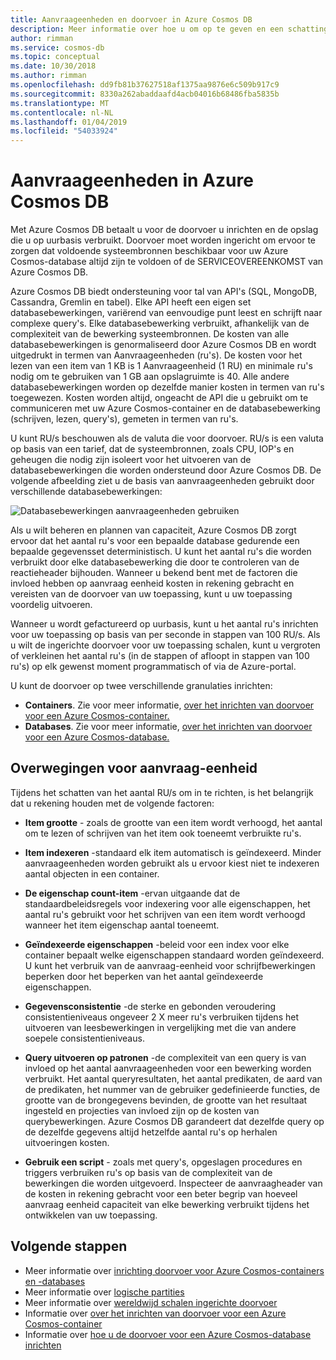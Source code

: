 ```yaml
---
title: Aanvraageenheden en doorvoer in Azure Cosmos DB
description: Meer informatie over hoe u om op te geven en een schatting maken van aanvraag eenheid vereisten in Azure Cosmos DB
author: rimman
ms.service: cosmos-db
ms.topic: conceptual
ms.date: 10/30/2018
ms.author: rimman
ms.openlocfilehash: dd9fb81b37627518af1375aa9876e6c509b917c9
ms.sourcegitcommit: 8330a262abaddaafd4acb04016b68486fba5835b
ms.translationtype: MT
ms.contentlocale: nl-NL
ms.lasthandoff: 01/04/2019
ms.locfileid: "54033924"
---
```

# <a name="request-units-in-azure-cosmos-db"></a>Aanvraageenheden in Azure Cosmos DB

Met Azure Cosmos DB betaalt u voor de doorvoer u inrichten en de opslag die u op uurbasis verbruikt. Doorvoer moet worden ingericht om ervoor te zorgen dat voldoende systeembronnen beschikbaar voor uw Azure Cosmos-database altijd zijn te voldoen of de SERVICEOVEREENKOMST van Azure Cosmos DB.

Azure Cosmos DB biedt ondersteuning voor tal van API's (SQL, MongoDB, Cassandra, Gremlin en tabel). Elke API heeft een eigen set databasebewerkingen, variërend van eenvoudige punt leest en schrijft naar complexe query's. Elke databasebewerking verbruikt, afhankelijk van de complexiteit van de bewerking systeembronnen.  De kosten van alle databasebewerkingen is genormaliseerd door Azure Cosmos DB en wordt uitgedrukt in termen van Aanvraageenheden (ru's). De kosten voor het lezen van een item van 1 KB is 1 Aanvraageenheid (1 RU) en minimale ru's nodig om te gebruiken van 1 GB aan opslagruimte is 40. Alle andere databasebewerkingen worden op dezelfde manier kosten in termen van ru's toegewezen. Kosten worden altijd, ongeacht de API die u gebruikt om te communiceren met uw Azure Cosmos-container en de databasebewerking (schrijven, lezen, query's), gemeten in termen van ru's.

U kunt RU/s beschouwen als de valuta die voor doorvoer. RU/s is een valuta op basis van een tarief, dat de systeembronnen, zoals CPU, IOP's en geheugen die nodig zijn isoleert voor het uitvoeren van de databasebewerkingen die worden ondersteund door Azure Cosmos DB. De volgende afbeelding ziet u de basis van aanvraageenheden gebruikt door verschillende databasebewerkingen:

![Databasebewerkingen aanvraageenheden gebruiken](./media/request-units/request-units.png)

Als u wilt beheren en plannen van capaciteit, Azure Cosmos DB zorgt ervoor dat het aantal ru's voor een bepaalde database gedurende een bepaalde gegevensset deterministisch. U kunt het aantal ru's die worden verbruikt door elke databasebewerking die door te controleren van de reactieheader bijhouden. Wanneer u bekend bent met de factoren die invloed hebben op aanvraag eenheid kosten in rekening gebracht en vereisten van de doorvoer van uw toepassing, kunt u uw toepassing voordelig uitvoeren.

Wanneer u wordt gefactureerd op uurbasis, kunt u het aantal ru's inrichten voor uw toepassing op basis van per seconde in stappen van 100 RU/s. Als u wilt de ingerichte doorvoer voor uw toepassing schalen, kunt u vergroten of verkleinen het aantal ru's (in de stappen of afloopt in stappen van 100 ru's) op elk gewenst moment programmatisch of via de Azure-portal.

U kunt de doorvoer op twee verschillende granulaties inrichten: 

* **Containers**. Zie voor meer informatie, [over het inrichten van doorvoer voor een Azure Cosmos-container.](how-to-provision-container-throughput.md)
* **Databases**. Zie voor meer informatie, [over het inrichten van doorvoer voor een Azure Cosmos-database.](how-to-provision-database-throughput.md)

## <a name="request-unit-considerations"></a>Overwegingen voor aanvraag-eenheid

Tijdens het schatten van het aantal RU/s om in te richten, is het belangrijk dat u rekening houden met de volgende factoren:

* **Item grootte** - zoals de grootte van een item wordt verhoogd, het aantal om te lezen of schrijven van het item ook toeneemt verbruikte ru's.

* **Item indexeren** -standaard elk item automatisch is geïndexeerd. Minder aanvraageenheden worden gebruikt als u ervoor kiest niet te indexeren aantal objecten in een container.

* **De eigenschap count-item** -ervan uitgaande dat de standaardbeleidsregels voor indexering voor alle eigenschappen, het aantal ru's gebruikt voor het schrijven van een item wordt verhoogd wanneer het item eigenschap aantal toeneemt.

* **Geïndexeerde eigenschappen** -beleid voor een index voor elke container bepaalt welke eigenschappen standaard worden geïndexeerd. U kunt het verbruik van de aanvraag-eenheid voor schrijfbewerkingen beperken door het beperken van het aantal geïndexeerde eigenschappen.

* **Gegevensconsistentie** -de sterke en gebonden veroudering consistentieniveaus ongeveer 2 X meer ru's verbruiken tijdens het uitvoeren van leesbewerkingen in vergelijking met die van andere soepele consistentieniveaus.

* **Query uitvoeren op patronen** -de complexiteit van een query is van invloed op het aantal aanvraageenheden voor een bewerking worden verbruikt. Het aantal queryresultaten, het aantal predikaten, de aard van de predikaten, het nummer van de gebruiker gedefinieerde functies, de grootte van de brongegevens bevinden, de grootte van het resultaat ingesteld en projecties van invloed zijn op de kosten van querybewerkingen. Azure Cosmos DB garandeert dat dezelfde query op de dezelfde gegevens altijd hetzelfde aantal ru's op herhalen uitvoeringen kosten.

* **Gebruik een script** - zoals met query's, opgeslagen procedures en triggers verbruiken ru's op basis van de complexiteit van de bewerkingen die worden uitgevoerd. Inspecteer de aanvraagheader van de kosten in rekening gebracht voor een beter begrip van hoeveel aanvraag eenheid capaciteit van elke bewerking verbruikt tijdens het ontwikkelen van uw toepassing.

## <a name="next-steps"></a>Volgende stappen

* Meer informatie over [inrichting doorvoer voor Azure Cosmos-containers en -databases](set-throughput.md)
* Meer informatie over [logische partities](partition-data.md)
* Meer informatie over [wereldwijd schalen ingerichte doorvoer](scaling-throughput.md)
* Informatie over [over het inrichten van doorvoer voor een Azure Cosmos-container](how-to-provision-container-throughput.md)
* Informatie over [hoe u de doorvoer voor een Azure Cosmos-database inrichten](how-to-provision-database-throughput.md)
